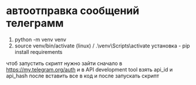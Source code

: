 # автоотправка сообщений телеграмм
1) python -m venv venv
2) source venv/bin/activate (linux) / .\venv\Scripts\activate
установка - pip install requirements

чтоб запустить скрипт нужно зайти сначало в https://my.telegram.org/auth и в API development tool взять api_id и api_hash после вставить все в код и после запускать скрипт 
